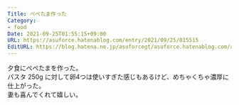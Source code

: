 ```yaml
---
Title: ぺぺたま作った
Category:
- food
Date: 2021-09-25T01:55:15+09:00
URL: https://asuforce.hatenablog.com/entry/2021/09/25/015515
EditURL: https://blog.hatena.ne.jp/asuforcegt/asuforce.hatenablog.com/atom/entry/13574176438015453320
---
```


夕食にぺぺたまを作った。  
パスタ 250g に対して卵4つは使いすぎた感じもあるけど、めちゃくちゃ濃厚に仕上がった。  
妻も喜んでくれて嬉しい。
